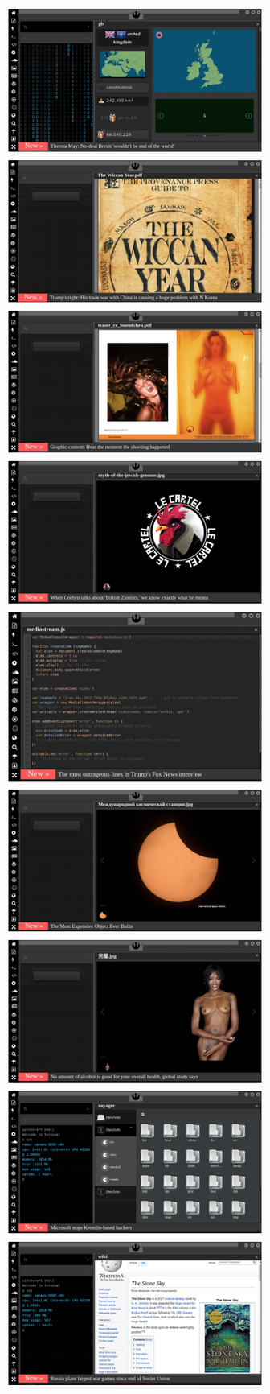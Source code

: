 
![Image](brexit.png)

<!-- 
bkz ak parti duckduckgo yu kaparsa olacaklar
https://www.uludagsozluk.com/e/43342791/ bkz yüzyılın ayarı
https://www.uludagsozluk.com/k/%C3%A7e%C3%A7enler/&w=bg bkz çeçen müteahhitler
bkz adana01 dizisi vs ekşisözlük
https://eksisozluk.com/galatasarayin-en-iyi-yaptigi-is--6522549?a=popular bkz kalecileri bilader
https://www.uludagsozluk.com/k/kemalizm-%C4%B1-bir-g%C3%B6rselle-anlat/&w=bg
https://www.uludagsozluk.com/e/43341516/ bkz rupert murdoch türk mü gerizekalı oç
https://www.uludagsozluk.com/k/%C3%B6z-k%C4%B1z%C4%B1n%C4%B1-iki-kez-hamile-b%C4%B1rakan-baba/ bkz malum ırk
https://www.uludagsozluk.com/k/adam-denilince-akla-gelen-ilk-ki%C5%9Fi/&w=bg bkz adam levine, hz adem
https://www.uludagsozluk.com/k/kelebek-d%C3%B6vmesi-yapt%C4%B1ran-erkek/&w=gd bkz at yarrağıyım demenin yolları
https://www.uludagsozluk.com/k/sevgilisine-kek-yapan-erkek/&w=bg bkz sevdiceğine topkek alan romantik akpartili
https://www.uludagsozluk.com/k/t%C3%BCmamiral-cihat-yayc%C4%B1-n%C4%B1n-g%C3%B6revden-al%C4%B1nmas%C4%B1/&w=gd
https://www.uludagsozluk.com/k/ak-parti-hdp-yi-kapatsa-olacaklar/ bkz akp google ı kaparsa olacaklar
https://eksisozluk.com/galatasarayin-en-iyi-yaptigi-is--6522549?a=popular bkz kalecileri bilader
https://eksisozluk.com/alex-de-souza-vs-gheorghe-hagi--2159708?a=popular bkz hagi siker hacı
https://eksisozluk.com/hagi-mi-alex-mi-sergen-mi--5797390 bilemiyorum bilader hiç anlamam sen karar ver
-->

![Image](wiccanyear.png)

[![Image](hearthemoment.png)](http://www.taschen-transfer.com/media/downloads/teaser_ce_buendchen.pdf)

[![Image](myth-of-the-jewish-genome.png)](https://www.npmjs.com/package/browserless)

![Image](mediasource.png)

![Image](ISS.png)

[![Image](完璧.png)](https://www.ibm.com/developerworks/jp/aix/library/au-errnovariable/index.html)

![Image](voyager.png)

![Image](stone-sky.png)


